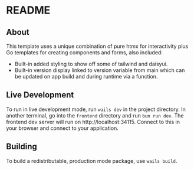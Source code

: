 # README

## About

This template uses a unique combination of pure htmx for interactivity plus Go templates for creating components and forms, also included:
- Built-in added styling to show off some of tailwind and daisyui.
- Built-in version display linked to version variable from main which can be updated on app build and during runtime via a function.


## Live Development

To run in live development mode, run `wails dev` in the project directory. In another terminal, go into the `frontend`
directory and run `bun run dev`. The frontend dev server will run on http://localhost:34115. Connect to this in your
browser and connect to your application.

## Building

To build a redistributable, production mode package, use `wails build`.
